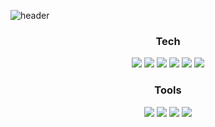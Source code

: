 ![header](https://capsule-render.vercel.app/api?type=waving&color=auto&height=160&section=header&text=Hyerin%29Github&fontSize=40&fontColor=d6ace6&fontAlignY=30)
  <div align=center>
    <h3>Tech</h3>
    <img src="https://img.shields.io/badge/HTML5-E34F26?style=flat-square&logo=HTML5&logoColor=white"/>
    <img src="https://img.shields.io/badge/CSS3-1572B6?style=flat-square&logo=CSS3&logoColor=white"/>
    <img src="https://img.shields.io/badge/JavasScript-F7DF1E?style=flat-square&logo=JavaScript&logoColor=white"/>  
    <img src="https://img.shields.io/badge/jQuery-0769AD?style=flat-square&logo=jQuery&logoColor=white"/>  
    <img src="https://img.shields.io/badge/React-61DAFB?style=flat-square&logo=React&logoColor=white"/>  
    <img src="https://img.shields.io/badge/TypeScript-3178C6?style=flat-square&logo=TypeScript&logoColor=white"/>  
  </div>
  <div align=center>
    <h3>Tools</h3>
    <img src="https://img.shields.io/badge/Github-181717?style=flat-square&logo=github&logoColor=white"/>
    <img src="https://img.shields.io/badge/Figma-F24E1E?style=flat-square&logo=Figma&logoColor=white"/>
    <img src="https://img.shields.io/badge/Photoshop-31A8FF?style=flat-square&logo=adobephotoshop&logoColor=white"/>
    <img src="https://img.shields.io/badge/Illustrator-FF9A00?style=flat-square&logo=adobeillustrator&logoColor=white"/>
  </div>
